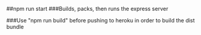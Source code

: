 ##npm run start
###Builds, packs, then runs the express server

###Use "npm run build" before pushing to heroku in order to build the dist bundle
